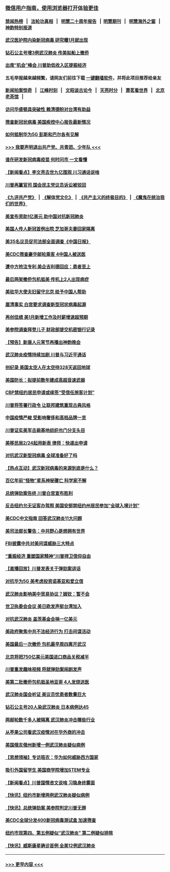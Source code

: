 ### [微信用户指南，使用浏览器打开体验更佳](https://github.com/gfw-breaker/banned-news1/blob/master/indexes/wechat-guide.md?t=0)
#### [禁闻热榜](热点新闻.md?t=0)  &nbsp;&nbsp;|&nbsp;&nbsp; [法轮功真相](https://github.com/gfw-breaker/truth/blob/master/README.md?t=0) &nbsp;&nbsp;|&nbsp;&nbsp; [明慧二十周年报告](https://github.com/gfw-breaker/mh-reports/blob/master/README.md?t=0) &nbsp;&nbsp;|&nbsp;&nbsp;[明慧期刊](https://github.com/gfw-breaker/mh-qikan) &nbsp;&nbsp;|&nbsp;&nbsp; [明慧海外之窗](https://github.com/gfw-breaker/mh-news/blob/master/README.md?t=0) &nbsp;&nbsp;|&nbsp;&nbsp; [神韵特别报道](https://github.com/gfw-breaker/mh-news/blob/master/shenyun.md?t=0)
#### [武汉医护院内染新冠病毒 研究曝1月就出现](../pages/nsc412/n11852928.md?t=02081655) 
#### [钻石公主号增3例武汉肺炎 传美拟船上撤侨](../pages/nsc412/n11853240.md?t=02081655) 
#### [出席“机会”峰会 川普助低收入区提振经济](../pages/nsc412/n11853232.md?t=02081655) 
#### 五毛举报越来越频繁，请网友们前往下载 [一键翻墙软件](https://github.com/gfw-breaker/ssr-accounts)，并将此项目推荐给亲友
#### [新闻拍案惊奇](https://github.com/gfw-breaker/banned-news1/blob/master/pages/link4.md) &nbsp;&nbsp;|&nbsp;&nbsp; [江峰时刻](https://github.com/gfw-breaker/banned-news1/blob/master/pages/link4.md) &nbsp;&nbsp;|&nbsp;&nbsp; [文昭谈古论今](https://github.com/gfw-breaker/banned-news1/blob/master/pages/link4.md) &nbsp;&nbsp;|&nbsp;&nbsp; [天亮时分](https://github.com/gfw-breaker/banned-news1/blob/master/pages/link4.md) &nbsp;&nbsp;|&nbsp;&nbsp; [萧茗看世界](https://github.com/gfw-breaker/banned-news1/blob/master/pages/link4.md) &nbsp;&nbsp;|&nbsp;&nbsp; [北京老茶馆](https://github.com/gfw-breaker/banned-news1/blob/master/pages/link4.md) &nbsp;&nbsp;|&nbsp;&nbsp; 
#### [访问华盛顿具突破性 赖清德盼对台湾有助益](../pages/nsc412/n11853129.md?t=02081655) 
#### [筛查新冠状病毒 美国疾控中心报告最新情况](../pages/nsc412/n11853070.md?t=02081655) 
#### [如何抵制华为5G 彭斯和巴尔各有见解](../pages/nsc412/n11852535.md?t=02081655) 
#### [>>> 我要声明退出共产党、共青团、少年队 <<<](https://github.com/begood0513/goodnews/blob/master/quit/letter.md) 
#### [谁在研发新冠病毒疫苗 何时问市 一文看懂](../pages/nsc412/n11852840.md?t=02081655) 
#### [【新闻看点】李文亮去世九亿围观 川习通话说啥](../pages/nsc412/n11852360.md?t=02081655) 
#### [川普再赢官司 国会民主党议员诉讼被驳回](../pages/nsc412/n11852287.md?t=02081655) 
#### [《九评共产党》](https://github.com/begood0513/9ping.md/blob/master/README.md) &nbsp;|&nbsp; [《解体党文化》](../../../../jtdwh.md/blob/master/README.md)  &nbsp;|&nbsp; [《共产主义的终极目的》](../../../../gczydzjmd.md/blob/master/README.md) &nbsp;|&nbsp; [《魔鬼在统治我们的世界》](../../../../mgztzwmdsj.md/blob/master/README.md) 
#### [美宣布资助1亿美元 助中国对抗新冠肺炎](../pages/nsc412/n11852531.md?t=02081655) 
#### [美国人传人新冠首例出院 芝加哥夫妻回家隔离](../pages/nsc412/n11852452.md?t=02081655) 
#### [美35名议员促司法部全面调查《中国日报》](../pages/nsc412/n11852435.md?t=02081655) 
#### [美CDC筛查豪华邮轮乘客 4中国人被送医](../pages/nsc412/n11852085.md?t=02081655) 
#### [遭中方抢注专利 美企吉利德回应：患者至上](../pages/nsc412/n11852037.md?t=02081655) 
#### [最后两架撤侨包机抵美 传机上2人出现病症](../pages/nsc412/n11852173.md?t=02081655) 
#### [美驻华大使夫妇留守北京 给予中国人帮助](../pages/nsc412/n11852165.md?t=02081655) 
#### [厘清事实 白宫要求调查新型冠状病毒起源](../pages/nsc412/n11852106.md?t=02081655) 
#### [再创佳绩 美1月新增工作及时薪增速超预期](../pages/nsc412/n11852174.md?t=02081655) 
#### [美参院调查拜登儿子 财政部提交机密银行记录](../pages/nsc412/n11851808.md?t=02081655) 
#### [【预告】新唐人元宵节再播出神韵晚会](../pages/nsc412/n11843192.md?t=02081655) 
#### [武汉肺炎疫情持续加剧 川普与习近平通话](../pages/nsc412/n11851613.md?t=02081655) 
#### [创纪录 美国太空人在太空待328天返回地球](../pages/nsc412/n11851266.md?t=02081655) 
#### [美国防长：拟提前数年建成高超音速武器](../pages/nsc412/n11850959.md?t=02081655) 
#### [CBP禁纽约居民申请或续签“受信任旅客计划”](../pages/nsc412/n11850857.md?t=02081655) 
#### [川普将签署行政令 让联邦建筑重现古典风格](../pages/nsc412/n11850654.md?t=02081655) 
#### [中国疫情严峻 受影响奢侈和高档品牌一览](../pages/nsc412/n11850319.md?t=02081655) 
#### [川普证实美军击毙基地组织也门分支头目](../pages/nsc412/n11850383.md?t=02081655) 
#### [美移民局2/24起用新表 律师：快递出申请](../pages/nsc412/n11848220.md?t=02081655) 
#### [对抗武汉新型冠病毒 全球准备好了吗](../pages/nsc412/n11850142.md?t=02081655) 
#### [【热点互动】武汉新冠病毒的来源到底是什么？](../pages/nsc412/n11849749.md?t=02081655) 
#### [百亿年前“怪物”星系神秘骤亡 科学家不解](../pages/nsc412/n11849863.md?t=02081655) 
#### [总统弹劾案告终 川普白宫宣布胜利](../pages/nsc412/n11849985.md?t=02081655) 
#### [反击纽约允无证客办驾照  美国安部禁纽约州居民参加“全球入境计划”](../pages/nsc412/n11849828.md?t=02081655) 
#### [美CDC中文指南 回答武汉肺炎11大问题](../pages/nsc412/n11849703.md?t=02081655) 
#### [美司法部长警告：中共野心是想拥有世界](../pages/nsc412/n11849769.md?t=02081655) 
#### [FBI披露中共对美间谍威胁三大特点](../pages/nsc412/n11849700.md?t=02081655) 
#### [“重振经济 重塑国家精神”川普捍卫信仰自由](../pages/nsc412/n11849641.md?t=02081655) 
#### [【直播回放】川普发表关于弹劾案讲话](../pages/nsc412/n11849472.md?t=02081655) 
#### [对抗华为5G 美考虑投资诺基亚和爱立信](../pages/nsc412/n11849510.md?t=02081655) 
#### [武汉肺炎影响美中贸易协议？姆钦：暂不会](../pages/nsc412/n11849497.md?t=02081655) 
#### [世卫执委会会议 美日欧发声挺台湾加入](../pages/nsc412/n11849433.md?t=02081655) 
#### [对抗武汉肺炎 盖茨基金会捐一亿美元](../pages/nsc412/n11848953.md?t=02081655) 
#### [美政府聚焦中共不法经济行为 打击间谍活动](../pages/nsc412/n11849322.md?t=02081655) 
#### [美国最后一次撤侨 包机最早周四离开武汉](../pages/nsc412/n11849395.md?t=02081655) 
#### [北京将把750亿美元美国进口商品关税减半](../pages/nsc412/n11848896.md?t=02081655) 
#### [川普重发趣味视频 将就弹劾案闹剧发声](../pages/nsc412/n11848715.md?t=02081655) 
#### [美第二批撤侨包机抵圣地亚哥 4人发烧送医](../pages/nsc412/n11847923.md?t=02081655) 
#### [武汉肺炎国会听证 美议员忧患者数量巨大](../pages/nsc412/n11844851.md?t=02081655) 
#### [钻石公主号20人染武汉肺炎 日本病例达45](../pages/nsc412/n11847823.md?t=02081655) 
#### [两邮轮数千多人被隔离 武汉肺炎冲击哪些行业](../pages/nsc412/n11847456.md?t=02081655) 
#### [从苹果公司看武汉疫情对在华外商的冲击](../pages/nsc412/n11847586.md?t=02081655) 
#### [美国俄亥俄州新增一例武汉肺炎疑似病例](../pages/nsc412/n11847714.md?t=02081655) 
#### [【思想领袖】专访班农：华为如何威胁西方国家](../pages/nsc412/n11847306.md?t=02081655) 
#### [吸引外国留学生 美国商学院增加STEM专业](../pages/nsc412/n11847417.md?t=02081655) 
#### [【新闻看点】川普国情咨文说啥 习隐身终露面](../pages/nsc412/n11847016.md?t=02081655) 
#### [【快讯】纽约市新增两例武汉肺炎疑似病例](../pages/nsc412/n11847250.md?t=02081655) 
#### [【快讯】总统弹劾案 美参院判定川普无罪](../pages/nsc412/n11847316.md?t=02081655) 
#### [美CDC全球分发400新冠病毒测试盒 加速筛查](../pages/nsc412/n11847260.md?t=02081655) 
#### [纽约市现第四、第五例疑似“武汉肺炎”   第二例疑似排除](../pages/nsc412/n11847332.md?t=02081655) 
#### [【快讯】威斯康星确诊首例 全美12例武汉肺炎](../pages/nsc412/n11847162.md?t=02081655) 

----
#### [ >>> 更早内容 <<< ](../indexes/nsc412-earlier.md)
